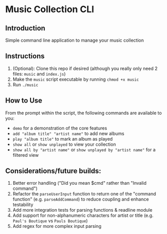 # Music Collection CLI

## Introduction

Simple command line application to manage your music collection

## Instructions

1. (Optional): Clone this repo if desired (although you really only need 2 files: `music` and `index.js`)
2. Make the `music` script executable by running `chmod +x music`
3. Run `./music`

## How to Use

From the prompt within the script, the following commands are available to you:

- `demo` for a demonstration of the core features
- `add "album title" "artist name"` to add new albums
- `play "album title"` to mark an album as played
- `show all` or `show unplayed` to view your collection
- `show all by "artist name"` or `show unplayed by "artist name"` for a filtered view

## Considerations/future builds:

1. Better error handling ("Did you mean $cmd" rather than "Invalid command")
2. Refactor the `parseUserInput` function to return one of the "command function" (e.g. `parseAddCommand`) to reduce coupling and enhance testability
3. Add more integration tests for parsing functions & readline module
4. Add support for non-alphanumeric characters for artist or title (e.g. `Paul's Boutique` vs `Pauls Boutique`)
5. Add regex for more complex input parsing
